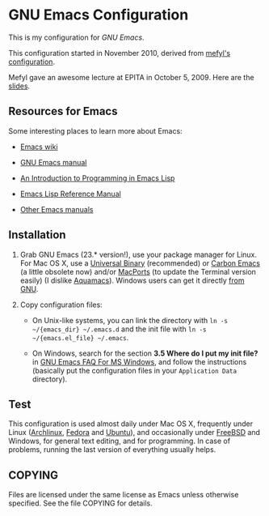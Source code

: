 # GNU Emacs Configuration #

This is my configuration for _GNU Emacs_.

This configuration started in November 2010, derived from [mefyl's
configuration](https://github.com/downloads/sillage/emacs/emacs-conf.tar.bz2).

Mefyl gave an awesome lecture at EPITA in October 5, 2009. Here are
the
[slides](https://github.com/downloads/sillage/emacs/emacs-conf.pdf).

## Resources for Emacs ##

Some interesting places to learn more about Emacs:

* [Emacs wiki](http://www.emacswiki.org/)

* [GNU Emacs
  manual](http://www.gnu.org/software/emacs/manual/html_node/emacs/index.html)

* [An Introduction to Programming in Emacs
  Lisp](http://www.gnu.org/software/emacs/emacs-lisp-intro/html_node/index.html)

* [Emacs Lisp Reference
  Manual](http://www.gnu.org/software/emacs/manual/html_node/elisp/index.html)

* [Other Emacs manuals](http://www.gnu.org/software/emacs/manual/index.html)

## Installation ##

1. Grab GNU Emacs (23.* version!), use your package manager for
Linux. For Mac OS X, use a [Universal
Binary](http://emacsformacosx.com/) (recommended) or [Carbon
Emacs](http://homepage.mac.com/zenitani/emacs-e.html) (a little
obsolete now) and/or [MacPorts](http://www.macports.org/) (to update
the Terminal version easily) (I dislike
[Aquamacs](http://aquamacs.org/)).  Windows users can get it directly
[from GNU](http://ftp.gnu.org/pub/gnu/emacs/windows/).

2. Copy configuration files:

   * On Unix-like systems, you can link the directory with `ln -s
     ~/{emacs_dir} ~/.emacs.d` and the init file with `ln -s
     ~/{emacs.el_file} ~/.emacs`.

   * On Windows, search for the section **3.5 Where do I put my init
     file?** in [GNU Emacs FAQ For MS
     Windows](http://www.gnu.org/software/emacs/windows/), and follow
     the instructions (basically put the configuration files in your
     `Application Data` directory).

## Test ##

This configuration is used almost daily under Mac OS X, frequently
under Linux ([Archlinux](http://www.archlinux.org/),
[Fedora](http://fedoraproject.org/) and
[Ubuntu](http://www.ubuntu.com/)), and occasionally under
[FreeBSD](http://www.freebsd.org/) and Windows, for general text
editing, and for programming. In case of problems, running the last
version of everything usually helps.

## COPYING ##

Files are licensed under the same license as Emacs unless otherwise
specified. See the file COPYING for details.
